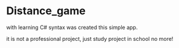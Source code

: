 # Distance_game

with learning C# syntax was created this simple app.

it is not a professional project, just study project in school no more!
